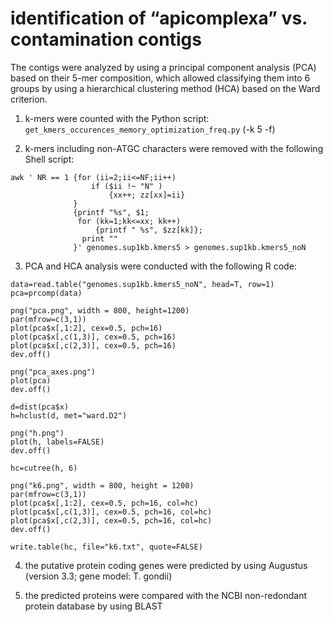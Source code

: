 # identification of “apicomplexa” vs. contamination contigs

The contigs were analyzed by using a principal component analysis (PCA) 
based on their 5-mer composition, which allowed classifying them into 6 
groups by using a hierarchical clustering method (HCA) based on the 
Ward criterion.


1. k-mers were counted with the Python script: 
`get_kmers_occurences_memory_optimization_freq.py`  (-k 5 -f)

2. k-mers including non-ATGC characters were removed with the following 
Shell script:

```
awk ' NR == 1 {for (ii=2;ii<=NF;ii++) 
                  if ($ii !~ "N" ) 
                      {xx++; zz[xx]=ii} 
              } 
              {printf "%s", $1; 
               for (kk=1;kk<=xx; kk++) 
                   {printf " %s", $zz[kk]}; 
                print ""
              }' genomes.sup1kb.kmers5 > genomes.sup1kb.kmers5_noN

```

3. PCA and HCA analysis were conducted with the following R code:


```
data=read.table("genomes.sup1kb.kmers5_noN", head=T, row=1)
pca=prcomp(data)

png("pca.png", width = 800, height=1200)
par(mfrow=c(3,1))
plot(pca$x[,1:2], cex=0.5, pch=16)
plot(pca$x[,c(1,3)], cex=0.5, pch=16)
plot(pca$x[,c(2,3)], cex=0.5, pch=16)
dev.off()

png("pca_axes.png")
plot(pca)
dev.off()

d=dist(pca$x)
h=hclust(d, met="ward.D2")

png("h.png")
plot(h, labels=FALSE)
dev.off()

hc=cutree(h, 6)

png("k6.png", width = 800, height = 1200)
par(mfrow=c(3,1))
plot(pca$x[,1:2], cex=0.5, pch=16, col=hc)
plot(pca$x[,c(1,3)], cex=0.5, pch=16, col=hc)
plot(pca$x[,c(2,3)], cex=0.5, pch=16, col=hc)
dev.off()

write.table(hc, file="k6.txt", quote=FALSE)
```

4. the putative protein coding genes were predicted by using Augustus 
(version 3.3; gene model: T. gondii)

5. the predicted proteins were compared with the NCBI non-redondant 
protein database by using BLAST 



